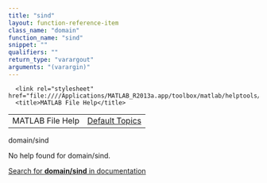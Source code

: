 ```yaml
---
title: "sind"
layout: function-reference-item
class_name: "domain"
function_name: "sind"
snippet: ""
qualifiers: ""
return_type: "varargout"
arguments: "(varargin)"
---
```


<html>
   <head>
      <meta http-equiv="Content-Type" content="text/html; charset=utf-8">
   
      <link rel="stylesheet" href="file:////Applications/MATLAB_R2013a.app/toolbox/matlab/helptools/private/helpwin.css">
      <title>MATLAB File Help</title>
   </head>
   <body>
      <!--Single-page help-->
      <table border="0" cellspacing="0" width="100%">
         <tr class="subheader">
            <td class="headertitle">MATLAB File Help</td>
            <td class="subheader-right"><a href="matlab:helpwin">Default Topics</a></td>
         </tr>
      </table>
      <div class="title">domain/sind</div>
      <!--No help found-->
      <p>No help found for <span class="helptopic">domain/sind</span>.
      </p>
      <p><a href="matlab:docsearch('domain/sind')">
            Search for <b>domain/sind</b> in documentation
            </a></p>
   </body>
</html>
